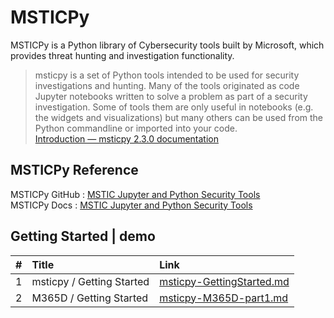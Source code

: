 # MSTICPy

MSTICPy is a Python library of Cybersecurity tools built by Microsoft, which provides threat hunting and investigation functionality.

> msticpy is a set of Python tools intended to be used for security investigations and hunting. Many of the tools originated as code Jupyter notebooks written to solve a problem as part of a security investigation. Some of tools them are only useful in notebooks (e.g. the widgets and visualizations) but many others can be used from the Python commandline or imported into your code. <br>
[Introduction — msticpy 2.3.0 documentation](https://msticpy.readthedocs.io/en/latest/getting_started/Introduction.html)

## MSTICPy Reference
MSTICPy GitHub : [MSTIC Jupyter and Python Security Tools](https://github.com/microsoft/msticpy)<br>
MSTICPy Docs : [MSTIC Jupyter and Python Security Tools](https://msticpy.readthedocs.io/en/latest/GettingStarted.html)

## Getting Started | demo
| # | Title | Link |
|:---|:---|:---|
|1 | msticpy / Getting Started | [msticpy-GettingStarted.md](https://github.com/LearningKijo/MSTICPy/blob/main/msticpy-demo/msticpy-GettingStarted.md) |
|2 | M365D / Getting Started  | [msticpy-M365D-part1.md](https://github.com/LearningKijo/MSTICPy/blob/main/msticpy-demo/msticpy-M365D-part1.md) |
